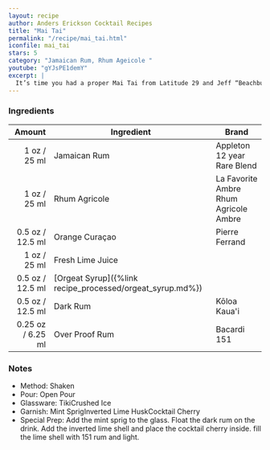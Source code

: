 ```yaml
---
layout: recipe
author: Anders Erickson Cocktail Recipes
title: "Mai Tai"
permalink: "/recipe/mai_tai.html"
iconfile: mai_tai
stars: 5
category: "Jamaican Rum, Rhum Ageicole "
youtube: "gYJsPE1demY"
excerpt: |
  It’s time you had a proper Mai Tai from Latitude 29 and Jeff “Beachbum” Berry, the renowned Tiki historian.
---
```


### Ingredients

|  Amount | Ingredient                                      | Brand                                 |
| ------: | ----------------------------------------------- | ------------------------------------- |
|    1 oz / 25 ml | Jamaican Rum                                    | Appleton 12 year Rare Blend           |
|    1 oz / 25 ml | Rhum Agricole                                   | La Favorite Ambre Rhum Agricole Ambre |
|  0.5 oz / 12.5 ml | Orange Curaçao                                  | Pierre Ferrand                        |
|    1 oz / 25 ml | Fresh Lime Juice                                |
|  0.5 oz / 12.5 ml | [Orgeat Syrup]({%link recipe_processed/orgeat_syrup.md%}) |
|  0.5 oz / 12.5 ml | Dark Rum                                        | Kōloa Kaua'i                          |
| 0.25 oz / 6.25 ml | Over Proof Rum                                  | Bacardi 151                           |

### Notes

- Method: Shaken
- Pour: Open Pour
- Glassware: TikiCrushed Ice
- Garnish: Mint SprigInverted Lime HuskCocktail Cherry
- Special Prep: Add the mint sprig to the glass. Float the dark rum on the drink. Add the inverted lime shell and place the cocktail cherry inside. fill the lime shell with 151 rum and light.
